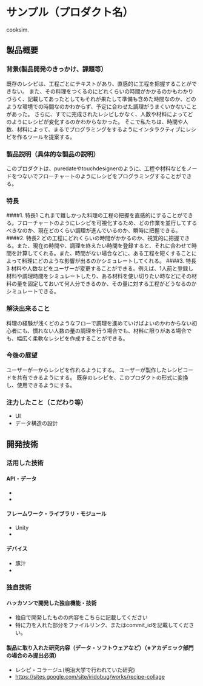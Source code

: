# サンプル（プロダクト名）
cooksim.
## 製品概要
### 背景(製品開発のきっかけ、課題等）
既存のレシピは、工程ごとにテキストがあり、直感的に工程を把握することができない。
また、その料理をつくるのにどれくらいの時間がかかるのかもわかりづらく、記載してあったとしてもそれが果たして準備も含めた時間なのか、どのような環境での時間なのかわからず、予定に合わせた調理がうまくいかないことがあった。
さらに、すでに完成されたレシピしかなく、人数や材料によってどのようにレシピが変化するのかわからなかった。
そこで私たちは、時間や人数、材料によって、まるでプログラミングをするようにインタラクティブにレシピを作るツールを提案する。
### 製品説明（具体的な製品の説明）
このプロダクトは、puredateやtouchdesignerのように、工程や材料などをノードをつないでフローチャートのようにレシピをプログラミングすることができる。
### 特長
####1. 特長1
これまで難しかった料理の工程の把握を直感的にすることができる。フローチャートのようにレシピを可視化するため、どの作業を並行してするべきなのか、現在どのくらい調理が進んでいるのか、瞬時に把握できる。
####2. 特長2
どの工程にどれくらいの時間がかかるのか、視覚的に把握できる。また、現在の時間や、調理を終えたい時間を登録すると、それに合わせて時間を計算してくれる。また、時間がない場合などに、ある工程を短くすることによって料理にどのような影響が出るのかシミュレートしてくれる。
####3. 特長3
材料や人数などをユーザーが変更することができる。例えば、1人前と登録し材料や調理時間をシミュレートしたり、ある材料を使い切りたい時などにその材料の量を固定しておいて何人分できるのか、その量に対する工程がどうなるのかシミュレートできる。
### 解決出来ること
料理の経験が浅くどのようなフローで調理を進めていけばよいのかわからない初心者にも、慣れない人数の量の調理を行う場合でも、材料に限りがある場合でも、幅広く柔軟なレシピを作成することができる。
### 今後の展望
ユーザーが一からレシピを作れるようにする。
ユーザーが製作したレシピコードを共有できるようにする。
既存のレシピを、このプロダクトの形式に変換し、使用できるようにする。
### 注力したこと（こだわり等）
* UI
* データ構造の設計

## 開発技術
### 活用した技術
#### API・データ
* 
* 

#### フレームワーク・ライブラリ・モジュール
* Unity
* 

#### デバイス
* 豚汁
* 

### 独自技術
#### ハッカソンで開発した独自機能・技術
* 独自で開発したものの内容をこちらに記載してください
* 特に力を入れた部分をファイルリンク、またはcommit_idを記載してください。

#### 製品に取り入れた研究内容（データ・ソフトウェアなど）（※アカデミック部門の場合のみ提出必須）
* レシピ・コラージュ(明治大学で行われていた研究)
* https://sites.google.com/site/iridobug/works/recipe-collage
